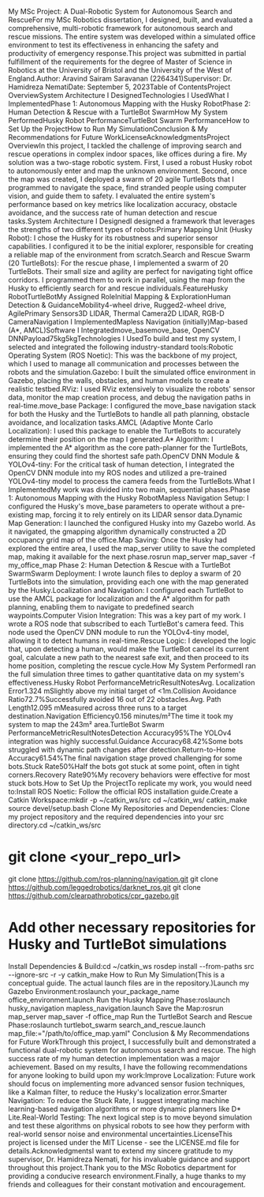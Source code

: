 My MSc Project: A Dual-Robotic System for Autonomous Search and RescueFor my MSc Robotics dissertation, I designed, built, and evaluated a comprehensive, multi-robotic framework for autonomous search and rescue missions. The entire system was developed within a simulated office environment to test its effectiveness in enhancing the safety and productivity of emergency response.This project was submitted in partial fulfillment of the requirements for the degree of Master of Science in Robotics at the University of Bristol and the University of the West of England.Author: Aravind Sairam Saravanan (2264341)Supervisor: Dr. Hamidreza NematiDate: September 5, 2023Table of ContentsProject OverviewSystem Architecture I DesignedTechnologies I UsedWhat I ImplementedPhase 1: Autonomous Mapping with the Husky RobotPhase 2: Human Detection & Rescue with a TurtleBot SwarmHow My System PerformedHusky Robot PerformanceTurtleBot Swarm PerformanceHow to Set Up the ProjectHow to Run My SimulationConclusion & My Recommendations for Future WorkLicenseAcknowledgmentsProject OverviewIn this project, I tackled the challenge of improving search and rescue operations in complex indoor spaces, like offices during a fire. My solution was a two-stage robotic system. First, I used a robust Husky robot to autonomously enter and map the unknown environment. Second, once the map was created, I deployed a swarm of 20 agile TurtleBots that I programmed to navigate the space, find stranded people using computer vision, and guide them to safety. I evaluated the entire system's performance based on key metrics like localization accuracy, obstacle avoidance, and the success rate of human detection and rescue tasks.System Architecture I DesignedI designed a framework that leverages the strengths of two different types of robots:Primary Mapping Unit (Husky Robot): I chose the Husky for its robustness and superior sensor capabilities. I configured it to be the initial explorer, responsible for creating a reliable map of the environment from scratch.Search and Rescue Swarm (20 TurtleBots): For the rescue phase, I implemented a swarm of 20 TurtleBots. Their small size and agility are perfect for navigating tight office corridors. I programmed them to work in parallel, using the map from the Husky to efficiently search for and rescue individuals.FeatureHusky RobotTurtleBotMy Assigned RoleInitial Mapping & ExplorationHuman Detection & GuidanceMobility4-wheel drive, Rugged2-wheel drive, AgilePrimary Sensors3D LIDAR, Thermal Camera2D LIDAR, RGB-D CameraNavigation I ImplementedMapless Navigation (initially)Map-based (A*, AMCL)Software I Integratedmove_basemove_base, OpenCV DNNPayload75kg5kgTechnologies I UsedTo build and test my system, I selected and integrated the following industry-standard tools:Robotic Operating System (ROS Noetic): This was the backbone of my project, which I used to manage all communication and processes between the robots and the simulation.Gazebo: I built the simulated office environment in Gazebo, placing the walls, obstacles, and human models to create a realistic testbed.RViz: I used RViz extensively to visualize the robots' sensor data, monitor the map creation process, and debug the navigation paths in real-time.move_base Package: I configured the move_base navigation stack for both the Husky and the TurtleBots to handle all path planning, obstacle avoidance, and localization tasks.AMCL (Adaptive Monte Carlo Localization): I used this package to enable the TurtleBots to accurately determine their position on the map I generated.A* Algorithm: I implemented the A* algorithm as the core path-planner for the TurtleBots, ensuring they could find the shortest safe path.OpenCV DNN Module & YOLOv4-tiny: For the critical task of human detection, I integrated the OpenCV DNN module into my ROS nodes and utilized a pre-trained YOLOv4-tiny model to process the camera feeds from the TurtleBots.What I ImplementedMy work was divided into two main, sequential phases.Phase 1: Autonomous Mapping with the Husky RobotMapless Navigation Setup: I configured the Husky's move_base parameters to operate without a pre-existing map, forcing it to rely entirely on its LIDAR sensor data.Dynamic Map Generation: I launched the configured Husky into my Gazebo world. As it navigated, the gmapping algorithm dynamically constructed a 2D occupancy grid map of the office.Map Saving: Once the Husky had explored the entire area, I used the map_server utility to save the completed map, making it available for the next phase.rosrun map_server map_saver -f my_office_map
Phase 2: Human Detection & Rescue with a TurtleBot SwarmSwarm Deployment: I wrote launch files to deploy a swarm of 20 TurtleBots into the simulation, providing each one with the map generated by the Husky.Localization and Navigation: I configured each TurtleBot to use the AMCL package for localization and the A* algorithm for path planning, enabling them to navigate to predefined search waypoints.Computer Vision Integration: This was a key part of my work. I wrote a ROS node that subscribed to each TurtleBot's camera feed. This node used the OpenCV DNN module to run the YOLOv4-tiny model, allowing it to detect humans in real-time.Rescue Logic: I developed the logic that, upon detecting a human, would make the TurtleBot cancel its current goal, calculate a new path to the nearest safe exit, and then proceed to its home position, completing the rescue cycle.How My System PerformedI ran the full simulation three times to gather quantitative data on my system's effectiveness.Husky Robot PerformanceMetricResultNotesAvg. Localization Error1.324 mSlightly above my initial target of <1m.Collision Avoidance Ratio72.7%Successfully avoided 16 out of 22 obstacles.Avg. Path Length12.095 mMeasured across three runs to a target destination.Navigation Efficiency0.156 minutes/m²The time it took my system to map the 243m² area.TurtleBot Swarm PerformanceMetricResultNotesDetection Accuracy95%The YOLOv4 integration was highly successful.Guidance Accuracy68.42%Some bots struggled with dynamic path changes after detection.Return-to-Home Accuracy61.54%The final navigation stage proved challenging for some bots.Stuck Rate50%Half the bots got stuck at some point, often in tight corners.Recovery Rate90%My recovery behaviors were effective for most stuck bots.How to Set Up the ProjectTo replicate my work, you would need to:Install ROS Noetic: Follow the official ROS installation guide.Create a Catkin Workspace:mkdir -p ~/catkin_ws/src
cd ~/catkin_ws/
catkin_make
source devel/setup.bash
Clone My Repositories and Dependencies: Clone my project repository and the required dependencies into your src directory.cd ~/catkin_ws/src
# git clone <your_repo_url>
git clone https://github.com/ros-planning/navigation.git
git clone https://github.com/leggedrobotics/darknet_ros.git
git clone https://github.com/clearpathrobotics/cpr_gazebo.git
# Add other necessary repositories for Husky and TurtleBot simulations
Install Dependencies & Build:cd ~/catkin_ws
rosdep install --from-paths src --ignore-src -r -y
catkin_make
How to Run My Simulation(This is a conceptual guide. The actual launch files are in the repository.)Launch my Gazebo Environment:roslaunch your_package_name office_environment.launch
Run the Husky Mapping Phase:roslaunch husky_navigation mapless_navigation.launch
Save the Map:rosrun map_server map_saver -f office_map
Run the TurtleBot Search and Rescue Phase:roslaunch turtlebot_swarm search_and_rescue.launch map_file:="/path/to/office_map.yaml"
Conclusion & My Recommendations for Future WorkThrough this project, I successfully built and demonstrated a functional dual-robotic system for autonomous search and rescue. The high success rate of my human detection implementation was a major achievement. Based on my results, I have the following recommendations for anyone looking to build upon my work:Improve Localization: Future work should focus on implementing more advanced sensor fusion techniques, like a Kalman filter, to reduce the Husky's localization error.Smarter Navigation: To reduce the Stuck Rate, I suggest integrating machine learning-based navigation algorithms or more dynamic planners like D* Lite.Real-World Testing: The next logical step is to move beyond simulation and test these algorithms on physical robots to see how they perform with real-world sensor noise and environmental uncertainties.LicenseThis project is licensed under the MIT License - see the LICENSE.md file for details.AcknowledgmentsI want to extend my sincere gratitude to my supervisor, Dr. Hamidreza Nemati, for his invaluable guidance and support throughout this project.Thank you to the MSc Robotics department for providing a conducive research environment.Finally, a huge thanks to my friends and colleagues for their constant motivation and encouragement.
